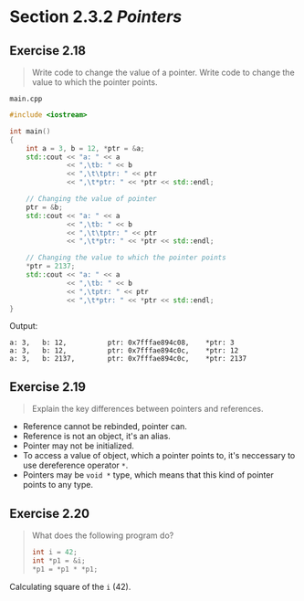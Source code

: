 # Section 2.3.2 _Pointers_

## Exercise 2.18

> Write code to change the value of a pointer. Write code to change the value to which the pointer points.

`main.cpp`
```cpp
#include <iostream>

int main()
{
    int a = 3, b = 12, *ptr = &a;
    std::cout << "a: " << a
              << ",\tb: " << b
              << ",\t\tptr: " << ptr
              << ",\t*ptr: " << *ptr << std::endl;

    // Changing the value of pointer
    ptr = &b;
    std::cout << "a: " << a
              << ",\tb: " << b
              << ",\t\tptr: " << ptr
              << ",\t*ptr: " << *ptr << std::endl;

    // Changing the value to which the pointer points
    *ptr = 2137;
    std::cout << "a: " << a
              << ",\tb: " << b
              << ",\tptr: " << ptr
              << ",\t*ptr: " << *ptr << std::endl;
}
```

Output:
```
a: 3,   b: 12,          ptr: 0x7fffae894c08,    *ptr: 3
a: 3,   b: 12,          ptr: 0x7fffae894c0c,    *ptr: 12
a: 3,   b: 2137,        ptr: 0x7fffae894c0c,    *ptr: 2137
```



## Exercise 2.19

> Explain the key differences between pointers and references.

- Reference cannot be rebinded, pointer can.
- Reference is not an object, it's an alias.
- Pointer may not be initialized.
- To access a value of object, which a pointer points to, it's neccessary to use dereference operator `*`.
- Pointers may be `void *` type, which means that this kind of pointer points to any type.



## Exercise 2.20

> What does the following program do?
>
> ```cpp
> int i = 42;
> int *p1 = &i;
> *p1 = *p1 * *p1;
> ```

Calculating square of the `i` ($42$).


